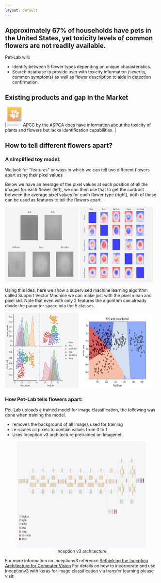 ```yaml
---
layout: default
---
```

[](https://share.streamlit.io/flrivera/pet-lab/main/Recog_app.py)
[](https://flrivera-my-capstone-bucket.s3.us-east-2.amazonaws.com/my_model.zip)


## Approximately 67% of households have pets in the United States, yet toxicity levels of common flowers are not readily available. 


Pet-Lab will:
- Identify between 5 flower types depending on unique charasteristics.
- Search database to provide user with toxicity information (severity, common symptoms) as well as flower description to aide in detection confirmation.


## Existing products and gap in the Market



|<img class="resize" src="apcc_edited.jpg" width="10%" height="10%" > APCC by the ASPCA does have information about the toxicity of plants and flowers but lacks identification capabilities.   |


## How to tell different flowers apart?

### A simplified toy model:
We look for "features" or ways in which we can tell two different flowers apart using their pixel values

Below we have an average of the pixel values at each position of all the images for each flower (left), we can then use that to get the contrast between the average pixel values for each flower type (right), both of these can be used as features to tell the flowers apart.  

      
      
 <p float="left">
  <img src="Averages_edited.jpg" width="48%"  height="250"/>
  <img src="Contrast_edited.jpg" width="48%" height="250"/>
</p>

Using this idea, here we show a supervised machine learning algorithm called Support Vector Machine we can make just with the pixel mean and pixel std.  Note that even with only 2 features the algorithm can already divide the paramter space into the 5 classes.
 <p float="left">
  <img src="pairplot_edited.jpg" width="48%"  height="250"/>
  <img src="SVC_linear.png" width="48%" height="250"/>
</p>

### How Pet-Lab tells flowers apart:

Pet-Lab uploads a trained model for image classification, the following was done when training the model.

- removes the background of all images used for training
- re-scales all pixels to contain values from 0 to 1
- Uses Inception v3  architecture pretrained on Imagenet


<center>
      <figure>
            <img src="inceptionv3_architecture_edited.jpg" width="100%"  height="350"/>
            <figcaption>Inception v3 architecture</figcaption>
      </figure>
</center>

For more information on Inceptionv3 reference <a href="https://arxiv.org/pdf/1512.00567.pdf">Rethinking the Inception Architecture for Computer Vision</a>
For details on how to incorporate and use Inceptionv3 with keras for image classification via transfer learning please visit:
<a href="https://keras.io/api/applications/#usage-examples-for-image-classification-models"></a>
<a href="https://keras.io/guides/transfer_learning/"></a>
 

